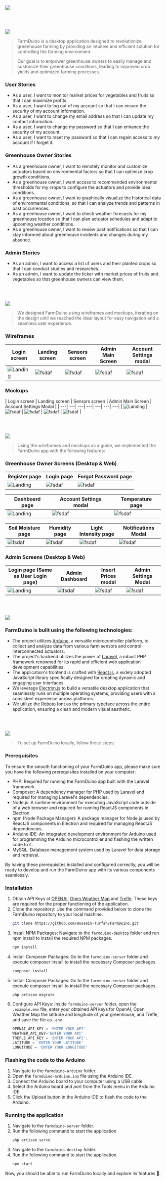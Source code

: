<img src="./readme/title1.svg"/>

<br><br>

<!-- project philosophy -->
<img src="./readme/title2.svg"/>

> FarmDuino is a desktop application designed to revolutionize greenhouse farming by providing an intuitive and efficient solution for controlling the farming environment.
> 
> Our goal is to empower greenhouse owners to easily manage and customize their greenhouse conditions, leading to improved crop yields and optimized farming processes.

### User Stories

- As a user, I want to monitor market prices for vegetables and fruits so that I can maximize profits.
- As a user, I want to log out of my account so that I can ensure the security of my account information.
- As a user, I want to change my email address so that I can update my contact information.
- As a user, I want to change my password so that I can enhance the security of my account.
- As a user, I want to reset my password so that I can regain access to my account if I forget it.
 
### Greenhouse Owner Stories

- As a greenhouse owner, I want to remotely monitor and customize actuators based on environmental factors so that I can optimize crop growth conditions.
- As a greenhouse owner, I want access to recommended environmental thresholds for my crops to configure the actuators and provide ideal conditions.
- As a greenhouse owner, I want to graphically visualize the historical data of environmental conditions, so that I can analyze trends and patterns in past occurrences.
- As a greenhouse owner, I want to check weather forecasts for my greenhouse location so that I can plan actuator schedules and adapt to upcoming weather conditions.
- As a greenhouse owner, I want to review past notifications so that I can stay informed about greenhouse incidents and changes during my absence.

### Admin Stories

- As an admin, I want to access a list of users and their planted crops so that I can conduct studies and researches.
- As an admin, I want to update the ticker with market prices of fruits and vegetables so that greenhouse owners can view them.

<br><br>

<!-- Prototyping -->
<img src="./readme/title3.svg"/>

> We designed FarmDuino using wireframes and mockups, iterating on the design until we reached the ideal layout for easy navigation and a seamless user experience.

### Wireframes
| Login screen | Landing screen | Sensors screen | Admin Main Screen | Account Settings modal |
| ---| ---| ---| ---| ---|
| ![Landing](./readme/wireframes/login.png) | ![fsdaf](./readme/wireframes/main.png) | ![fsdaf](./readme/wireframes/sensors.png) | ![fsdaf](./readme/wireframes/users.png) | ![fsdaf](./readme/wireframes/account_settings.png) |

### Mockups
| Login screen  | Landing screen | Sensors screen | Admin Main Screen | Account Settings Modal | 
| ---| ---| ---| ---| ---| ---| ---|
| ![Landing](./readme/mockups/login.png) | ![fsdaf](./readme/mockups/main.png) | ![fsdaf](./readme/mockups/sensors.png) | ![fsdaf](./readme/mockups/users.png) | ![fsdaf](./readme/mockups/settings.png) |

<br><br>

<!-- Implementation -->
<img src="./readme/title4.svg"/>

> Using the wireframes and mockups as a guide, we implemented the FarmDuino app with the following features:

### Greenhouse Owner Screens (Desktop & Web)
| Register page | Login page | Forgot Password page |
| ---| ---|  ---| 
| ![Landing](./readme/app/register.gif) | ![fsdaf](./readme/app/login.gif) | ![fsdaf](./readme/app/reset-password.gif)

| Dashboard page | Account Settings modal | Temperature page | 
| ---| ---| ---| 
| ![Landing](./readme/app/dashboard.gif) | ![fsdaf](./readme/app/user-settings.gif) | ![fsdaf](./readme/app/temperature.gif) |  

| Soil Moisture page | Humidity page |Light Intensity page | Notifications Modal | 
| ---| ---| ---| ---|
| ![fsdaf](./readme/app/soil-moisture.gif) | ![fsdaf](./readme/app/humidity.gif) | ![fsdaf](./readme/app/light-intensity.gif) | ![fsdaf](./readme/app/notifications.gif) |


### Admin Screens (Desktop & Web)
|  Login page (Same as User Login page) | Admin Dashboard | Insert Prices modal | Admin Settings Modal |
| ---| ---| ---| ---|
| ![Landing](./readme/app/admin-login.gif) | ![fsdaf](./readme/app/users.gif) | ![fsdaf](./readme/app/ticker.gif) | ![fsdaf](./readme/app/admin-settings.gif) |

<br><br>

<!-- Tech stack -->
<img src="./readme/title5.svg"/>

###  FarmDuino is built using the following technologies:

- The project utilizes [Arduino](https://www.arduino.cc/), a versatile microcontroller platform, to collect and analyze data from various farm sensors and control interconnected actuators.
- The project's backend utilizes the power of [Laravel](https://laravel.com/), a robust PHP framework renowned for its rapid and efficient web application development capabilities. 
- The application's frontend is crafted with [React.js](https://react.dev/), a widely adopted JavaScript library specifically designed for creating dynamic and engaging user interfaces.
- We leverage [Electron.js](https://www.electronjs.org/) to build a versatile desktop application that seamlessly runs on multiple operating systems, providing users with a consistent experience across platforms.
- We utilize the [Roboto](https://fonts.google.com/specimen/Roboto)  font as the primary typeface across the entire application, ensuring a clean and modern visual aesthetic.

<br><br>

<!-- How to run -->
<img src="./readme/title6.svg"/>

> To set up FarmDuino locally, follow these steps:

### Prerequisites

To ensure the smooth functioning of your FarmDuino app, please make sure you have the following prerequisites installed on your computer:

- PHP: Required for running the FarmDuino app built with the Laravel framework.
- Composer: A dependency manager for PHP used by Laravel and required for managing Laravel's dependencies.
- Node.js: A runtime environment for executing JavaScript code outside of a web browser and required for running ReactJS components in Electron.
- npm (Node Package Manager): A package manager for Node.js used by ReactJS components in Electron and required for managing ReactJS dependencies.
- Arduino IDE: An integrated development environment for Arduino used for programming the Arduino microcontroller and flashing the written code to it.
- MySQL: Database management system used by Laravel for data storage and retrieval.

By having these prerequisites installed and configured correctly, you will be ready to develop and run the FarmDuino app with its various components seamlessly.


### Installation

1. Obtain API Keys at [OPENAI](https://openai.com/blog/openai-api), [Open Weather Map](https://openweathermap.org/api) and [Trefle](https://trefle.io/). These keys are required for the proper functioning of the application.
2. Clone the repository: Use the command provided below to clone the FarmDuino repository to your local machine.
   ```sh
   git clone https://github.com/Hussein-Turfah/FarmDuino.git
   ```
3. Install NPM Packages: Navigate to the `farmduino-desktop` folder and run npm install to install the required NPM packages.
   ```sh
   npm install
   ```
4. Install Composer Packages: Go to the `farmduino-server` folder and execute composer install to install the necessary Composer packages.
   ```sh
   composer install
   ```
5. Install Composer Packages: Go to the `farmduino-server` folder and execute composer install to install the necessary Composer packages.
   ```sh
   php artisan migrate
   ```
6. Configure API Keys: Inside `farmduino-server` folder, open the `.example.env` file, enter your obtained API keys for OpenAI, Open Weather Map the latitude and longitude of your greenhouse, and Trefle, and save the file as `.env`.
   ```js
   OPENAI_API_KEY = 'ENTER YOUR API'
   WEATHER_API_KEY='ENTER YOUR API'
   TREFLE_API_KEY = 'ENTER YOUR API';
   LATITUDE = 'ENTER YOUR LATITUDE'
   LONGITUDE = 'ENTER YOUR LONGITUDE'
   ```

### Flashing the code to the Arduino

1. Navigate to the `farmduino-arduino` folder.
2. Open the `farmduino-arduino.ino` file using the Arduino IDE.
3. Connect the Arduino board to your computer using a USB cable.
4. Select the Arduino board and port from the Tools menu in the Arduino IDE.
5. Click the Upload button in the Arduino IDE to flash the code to the Arduino.

### Running the application

1. Navigate to the `farmduino-server` folder.
2. Run the following command to start the application.
   ```sh
   php artisan serve
   ```
3. Navigate to the `farmduino-desktop` folder.
4. Run the following command to start the application.
   ```sh
   npm start
   ```

Now, you should be able to run FarmDuino locally and explore its features 🤩.